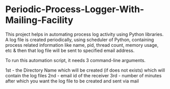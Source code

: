 # Periodic-Process-Logger-With-Mailing-Facility
This project helps in automating process log activity using Python libraries. A log file is created periodically, using scheduler of Python, containing process related information like name, pid, thread count, memory usage, etc &amp; then that log file will be sent to specified email address.

To run this automation script, it needs 3 command-line arguments.

1st - the Directory Name which will be created (if does not exists) which will contain the log files
2nd - email id of the receiver
3rd - number of minutes after which you want the log file to be created and sent via mail
